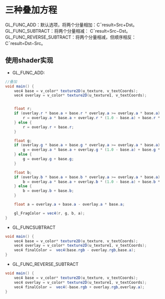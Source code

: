 # 三种叠加方程

GL_FUNC_ADD：默认选项，将两个分量相加：C¯result=Src+Dst。
GL_FUNC_SUBTRACT：将两个分量相减： C¯result=Src−Dst。
GL_FUNC_REVERSE_SUBTRACT：将两个分量相减，但顺序相反：C¯result=Dst−Src。

##  使用shader实现

- GL_FUNC_ADD:

```java
//叠加
void main() {
    vec4 base = v_color* texture2D(u_texture, v_textCoords);
    vec4 overlay = v_color* texture2D(u_texture1, v_textCoords);


    float r;
    if (overlay.r * base.a + base.r * overlay.a >= overlay.a * base.a) {
        r = overlay.a * base.a + overlay.r * (1.0 - base.a) + base.r * (1.0 - overlay.a);
    } else {
        r = overlay.r + base.r;
    }

    float g;
    if (overlay.g * base.a + base.g * overlay.a >= overlay.a * base.a) {
        g = overlay.a * base.a + overlay.g * (1.0 - base.a) + base.g * (1.0 - overlay.a);
    } else {
        g = overlay.g + base.g;
    }

    float b;
    if (overlay.b * base.a + base.b * overlay.a >= overlay.a * base.a) {
        b = overlay.a * base.a + overlay.b * (1.0 - base.a) + base.b * (1.0 - overlay.a);
    } else {
        b = overlay.b + base.b;
    }

    float a = overlay.a + base.a - overlay.a * base.a;

    gl_FragColor = vec4(r, g, b, a);
}
```

- GL_FUNCSUBTRACT

```java
void main() {
    vec4 base = v_color* texture2D(u_texture, v_textCoords);
    vec4 overlay = v_color* texture2D(u_texture1, v_textCoords);
    vec4 finalColor =  vec4(base.rgb - overlay.rgb,base.a);
}
```

- GL_FUNC_REVERSE_SUBTRACT

```java
void main() {
    vec4 base = v_color* texture2D(u_texture, v_textCoords);
    vec4 overlay = v_color* texture2D(u_texture1, v_textCoords);
    vec4 finalColor =  vec4(-base.rgb + overlay.rgb,overlay.a);
}
```
